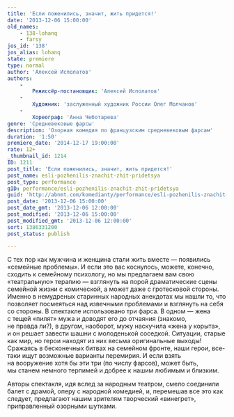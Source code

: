 ```yaml
---
title: 'Если поженились, значит, жить придется!'
date: '2013-12-06 15:00:00'
old_names:
    - 138-lohanq
    - farsy
jos_id: '138'
jos_alias: lohanq
state: premiere
type: normal
author: 'Алексей Исполатов'
authors:
    -
        Режиссёр-постановщик: 'Алексей Исполатов'
    -
        Художник: 'заслуженный художник России Олег Молчанов'
    -
        Хореограф: 'Анна Чеботарева'
genre: 'Средневековые фарсы'
description: 'Озорная комедия по французским средневековым фарсам'
duration: '1:50'
premiere_date: '2014-12-17 19:00:00'
rate: 12+
_thumbnail_id: 1214
ID: 1211
post_title: 'Если поженились, значит, жить придется!'
post_name: esli-pozhenilis-znachit-zhit-pridetsya
post_type: performance
gID: performance/esli-pozhenilis-znachit-zhit-pridetsya
guid: 'http://abnmt.com/komedianty/performance/esli-pozhenilis-znachit-zhit-pridetsya'
post_date: '2013-12-06 15:00:00'
post_date_gmt: '2013-12-06 12:00:00'
post_modified: '2013-12-06 15:00:00'
post_modified_gmt: '2013-12-06 12:00:00'
sort: 1386331200
post_status: publish

---
```


С тех пор как мужчина и женщина стали жить вместе — появились «семейные проблемы». И если это вас коснулось, можете, конечно, сходить к семейному психологу, но мы предлагаем вам свою «театральную» терапию — взглянуть на порой драматические сцены семейной жизни с комической, а может даже с гротесковой стороны. Именно в немудреных старинных народных анекдотах мы нашли то, что позволяет посмеяться над извечными проблемами и взглянуть на себя со стороны. В спектакле использовано три фарса. В одном — жена с тещей «пилят» мужа и доводят его до отчаяния (знакомо, не правда ли?), в другом, наоборот, мужу наскучила «жена у корыта», и он решает завести шашни с молоденькой соседкой. Ситуации, старые как мир, но герои находят из них весьма оригинальные выходы! Сражаясь в бесконечных битвах на семейном фронте, наши герои, все-таки ищут возможные варианты перемирия. И если взять на вооружение хотя бы эти три (по числу фарсов), может быть, мы станем немного терпимей и добрее к нашим любимым и близким.

Авторы спектакля, идя вслед за народным театром, смело соединили балет с драмой, оперу с народной комедией, и, перемешав все это как следует, предлагают нашим зрителям творческий «винегрет», приправленный озорными шутками.